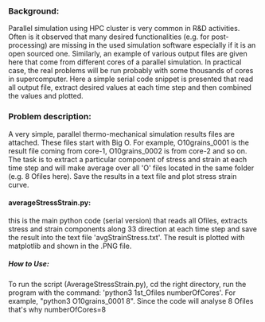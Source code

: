 ### Background:
Parallel simulation using HPC cluster is very common in R&D activities. Often is it observed that many desired functionalities (e.g. for post-processing)
are missing in the used simulation software especially if it is an open sourced one. Similarly, an example of various output files are given here that come from
different cores of a parallel simulation. In practical case, the real problems will be run probably with some thousands of cores in supercomputer.
Here a simple serial code snippet is presented that read all output file, extract desired values at each time step and then combined the values and plotted.

### Problem description:
A very simple, parallel thermo-mechanical simulation results files are attached. These files start with Big O. For example, O10grains_0001 is the result file coming
from core-1, O10grains_0002 is from core-2 and so on. The task is to extract a particular component of stress and strain at each time step
and will make average over all 'O' files located in the same folder (e.g. 8 Ofiles here). Save the results in a text file and plot stress strain curve.

#### averageStressStrain.py:
this is the main python code (serial version) that reads all Ofiles, extracts stress and strain components along 33 direction at each time step and save the result into the text file 'avgStrainStress.txt'.
The result is plotted with matplotlib and shown in the .PNG file.

##### How to Use:
To run the script (AverageStressStrain.py), cd the right directory, run the program with the command:
'python3 1st_Ofiles numberOfCores'. For example, "python3 O10grains_0001 8". Since the code will analyse 8 Ofiles that's why numberOfCores=8
